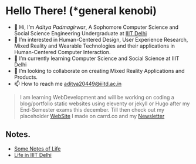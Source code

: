 # Hello There! (*general kenobi)

- 👋 Hi, I’m *Aditya Padmagirwar*, A Sophomore Computer Science and Social Science Engineering Undergraduate at [IIIT Delhi](https://www.iiitd.ac.in/)
- 👀 I’m interested in Human-Centered Design, User Experience Research, Mixed Reality and Wearable Technologies and their applications in Human-Centered Computer Interaction.
- 🌱 I’m currently learning Computer Science and Social Science at IIIT Delhi
- 💞️ I’m looking to collaborate on creating Mixed Reality Applications and Products.
- 📫 How to reach me aditya20449@iiitd.ac.in

> I am learning WebDevelopment and will be working on coding a blog/portfolio static websites using eleventy or jekyll or Hugo after my End-Semester exams this december. Till then check out my placeholder [WebSite](https://adityapadma.carrd.co) I made on carrd.co and my [Newsletter](https://adityapadma.substack.com/)
  
## Notes.

- [Some Notes of Life](../notes-on-life.md)
- [Life in IIIT Delhi](../life-in-IIIT-Delhi.md)
<!---
Aditya2020449/Aditya2020449 is a ✨ special ✨ repository because its `README.md` (this file) appears on your GitHub profile.
You can click the Preview link to take a look at your changes.
--->
